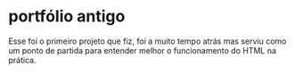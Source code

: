 # portfólio antigo
Esse foi o primeiro projeto que fiz, foi a muito tempo atrás mas serviu como um ponto de partida para entender melhor o funcionamento do HTML na prática.

